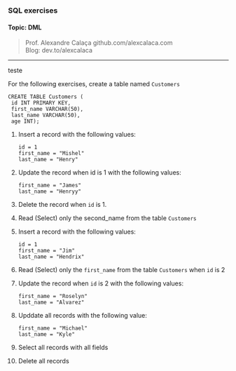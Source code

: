 ### SQL exercises
#### Topic: DML
> Prof. Alexandre Calaça github.com/alexcalaca.com  
> Blog: dev.to/alexcalaca

---
teste

For the following exercises, create a table named `Customers`
   ```
   CREATE TABLE Customers (
    id INT PRIMARY KEY,
    first_name VARCHAR(50),
    last_name VARCHAR(50),
    age INT);
   ```

1. Insert a record with the following values:
   ```
   id = 1
   first_name = "Mishel"
   last_name = "Henry"
   ```

2. Update the record when id is 1 with the following values:
   ```
   first_name = "James"
   last_name = "Henryy"

   ```

3. Delete the record when `id` is 1.

4. Read (Select) only the second_name from the table `Customers`

5. Insert a record with the following values:
   ```
   id = 1
   first_name = "Jim"
   last_name = "Hendrix"
   ```

6. Read (Select) only the `first_name` from the table `Customers` when `id` is 2

7. Update the record when `id` is 2 with the following values:
   ```
   first_name = "Roselyn"
   last_name = "Alvarez"
   ```

8. Upddate all records with the following value:
   ```
   first_name = "Michael"
   last_name = "Kyle"
   ```
  
9. Select all records with all fields

10. Delete all records


